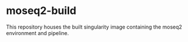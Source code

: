 # moseq2-build
This repository houses the built singularity image containing the moseq2 environment and pipeline.